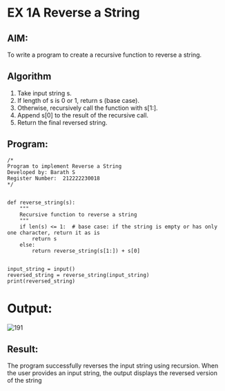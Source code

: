 # EX 1A Reverse a String
## AIM:
To write a program to create a recursive function to reverse a string.

## Algorithm
1. Take input string s.
2. If length of s is 0 or 1, return s (base case).
3. Otherwise, recursively call the function with s[1:].
4. Append s[0] to the result of the recursive call.
5. Return the final reversed string.

## Program:
```
/*
Program to implement Reverse a String
Developed by: Barath S
Register Number:  212222230018
*/
```
```

def reverse_string(s):
    """
    Recursive function to reverse a string
    """
    if len(s) <= 1:  # base case: if the string is empty or has only one character, return it as is
        return s
    else:
        return reverse_string(s[1:]) + s[0]  


input_string = input()
reversed_string = reverse_string(input_string)
print(reversed_string) 
```

# Output:
![191](https://github.com/user-attachments/assets/08382943-fb48-4045-b23d-bc428af5cd2f)



## Result:
The program successfully reverses the input string using recursion. When the user provides an input string, the output displays the reversed version of the string

